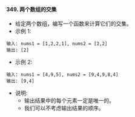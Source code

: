 #### 349. 两个数组的交集
- 给定两个数组，编写一个函数来计算它们的交集。
- 示例 1:
```
输入: nums1 = [1,2,2,1], nums2 = [2,2]
输出: [2]
```

- 示例 2:
```
输入: nums1 = [4,9,5], nums2 = [9,4,9,8,4]
输出: [9,4]
```

- 说明:
  - 输出结果中的每个元素一定是唯一的。
  - 我们可以不考虑输出结果的顺序。